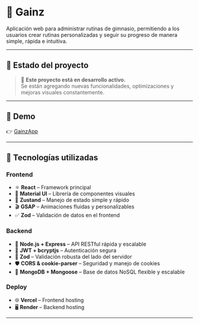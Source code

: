 # 💪 Gainz

Aplicación web para administrar rutinas de gimnasio, permitiendo a los usuarios crear rutinas personalizadas y seguir su progreso de manera simple, rápida e intuitiva.

---

## 🚧 Estado del proyecto

> 🔨 **Este proyecto está en desarrollo activo.**  
> Se están agregando nuevas funcionalidades, optimizaciones y mejoras visuales constantemente.

---

## 🚀 Demo

👉 [GainzApp](https://gainz-app-eight.vercel.app/) 

---
## 🧠 Tecnologías utilizadas

### Frontend
- ⚛️ **React** – Framework principal
- 🎨 **Material UI** – Librería de componentes visuales
- 🧠 **Zustand** – Manejo de estado simple y rápido
- 🎬 **GSAP** – Animaciones fluidas y personalizables
- ✅ **Zod** – Validación de datos en el frontend

### Backend
- 🚀 **Node.js + Express** – API RESTful rápida y escalable
- 🔐 **JWT + bcryptjs** – Autenticación segura
- 🧪 **Zod** – Validación robusta del lado del servidor
- 🛡️ **CORS & cookie-parser** – Seguridad y manejo de cookies
- 🌱 **MongoDB + Mongoose** – Base de datos NoSQL flexible y escalable

### Deploy
- 🌐 **Vercel** – Frontend hosting
- 🖥️ **Render** – Backend hosting

---
